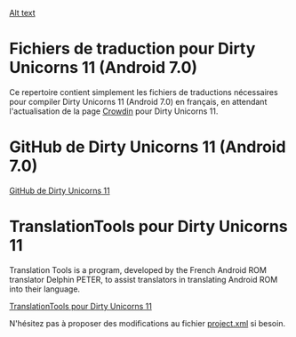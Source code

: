 [Alt text](https://lh3.googleusercontent.com/ptijF_luIfNWttoilF76TKbGHiy7NkqsR0xomTL0NiwGUzAotijuvLID2ubJGW4p-VbqF-pTToYG9VV-7fcQvjyYINyF4FUqOvghhwIkFUUrXWvG41YGSL8O-RA3rdMQwSMZE9yTw54OxvGMKbQAlz1RTizeYf92jjF859DcG1cD0VIjKRHDEX3tRNunGaZ-wF0O8Ex70zJeL6nFVsfJSic0u95sUIRuVJoSs7-3ETwMdVjwIuIlPP7DcRj3LrAiMWhRKNmsIMoPlcEk5Tn55jwBRrSdrpsKU3SaF1NQtTFhMT665gtmpPVHvWKgbh3rx_R7u2bDEIWwdUMJZSLV5zYeAGW8o8iu-qGc6eFTaWR0ge5rHuxe2RztS4ZDWF0QgUTLsLfEYST7VvpVFoCJT8sKFpaE0AkK11SgoWMBZt1JctySbPE1LYSQyOX2zDaiGY1Sqnxe3Hhvz0ESHFyVWJSrospLp07R2e0F4EPMJyBWRKPf2nqiXe0d9tBj_y2AqP_FmME9ehIE-9qA1e1skoz8nQBOx6eLMVGzbR6yNBHrN4IiSmnzOH4pO0AWs3vDtkxxzLU-kGqpGlyqNK3u8j58FQ5BgyQMrQzHZwGIevrbjKjDzA=s886-no)

# Fichiers de traduction pour Dirty Unicorns 11 (Android 7.0) #

Ce repertoire contient simplement les fichiers de traductions nécessaires
pour compiler Dirty Unicorns 11 (Android 7.0) en français, en attendant l'actualisation de la page [Crowdin](https://crowdin.com/project/dirtyunicorns/fr#) pour Dirty Unicorns 11.

# GitHub de Dirty Unicorns 11 (Android 7.0) #

[GitHub de Dirty Unicorns 11](https://github.com/DirtyUnicorns/android_manifest/tree/n)

# TranslationTools pour Dirty Unicorns 11 #

Translation Tools is a program, developed by the French Android ROM translator Delphin PETER, to assist translators in translating Android ROM into their language.

[TranslationTools pour Dirty Unicorns 11](https://github.com/DelphinPETER/TranslationTools/tree/du70)

N'hésitez pas à proposer des modifications au fichier [project.xml](https://github.com/DelphinPETER/TranslationTools/blob/du70/project.xml) si besoin.

